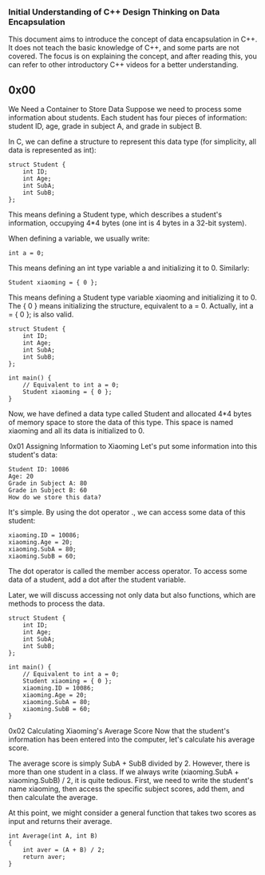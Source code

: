 
### Initial Understanding of C++ Design Thinking on Data Encapsulation
This document aims to introduce the concept of data encapsulation in C++. It does not teach the basic knowledge of C++, and some parts are not covered. The focus is on explaining the concept, and after reading this, you can refer to other introductory C++ videos for a better understanding.

## 0x00 
We Need a Container to Store Data
Suppose we need to process some information about students. Each student has four pieces of information: student ID, age, grade in subject A, and grade in subject B.

In C, we can define a structure to represent this data type (for simplicity, all data is represented as int):

```
struct Student {
    int ID;
    int Age;
    int SubA;
    int SubB;
};
```

This means defining a Student type, which describes a student's information, occupying 4*4 bytes (one int is 4 bytes in a 32-bit system).

When defining a variable, we usually write:

```
int a = 0;
```

This means defining an int type variable a and initializing it to 0. Similarly:

```
Student xiaoming = { 0 };
```
This means defining a Student type variable xiaoming and initializing it to 0. The { 0 } means initializing the structure, equivalent to a = 0. Actually, int a = { 0 }; is also valid.

```
struct Student {
    int ID;
    int Age;
    int SubA;
    int SubB;
};

int main() {
    // Equivalent to int a = 0;
    Student xiaoming = { 0 };
}
```
Now, we have defined a data type called Student and allocated 4*4 bytes of memory space to store the data of this type. This space is named xiaoming and all its data is initialized to 0.

0x01 Assigning Information to Xiaoming
Let's put some information into this student's data:

```
Student ID: 10086
Age: 20
Grade in Subject A: 80
Grade in Subject B: 60
How do we store this data?
```

It's simple. By using the dot operator ., we can access some data of this student:

```
xiaoming.ID = 10086;
xiaoming.Age = 20;
xiaoming.SubA = 80;
xiaoming.SubB = 60;
```
The dot operator is called the member access operator. To access some data of a student, add a dot after the student variable.

Later, we will discuss accessing not only data but also functions, which are methods to process the data.

```
struct Student {
    int ID;
    int Age;
    int SubA;
    int SubB;
};

int main() {
    // Equivalent to int a = 0;
    Student xiaoming = { 0 };
    xiaoming.ID = 10086;
    xiaoming.Age = 20;
    xiaoming.SubA = 80;
    xiaoming.SubB = 60;
}
```
0x02 Calculating Xiaoming's Average Score
Now that the student's information has been entered into the computer, let's calculate his average score.

The average score is simply SubA + SubB divided by 2. However, there is more than one student in a class. If we always write (xiaoming.SubA + xiaoming.SubB) / 2, it is quite tedious. First, we need to write the student's name xiaoming, then access the specific subject scores, add them, and then calculate the average.

At this point, we might consider a general function that takes two scores as input and returns their average.
```
int Average(int A, int B)
{
    int aver = (A + B) / 2;
    return aver;
}
```
